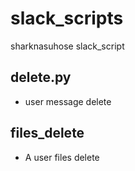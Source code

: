 # slack_scripts
sharknasuhose slack_script

## delete.py
- user message delete

## files_delete
- A user files delete
